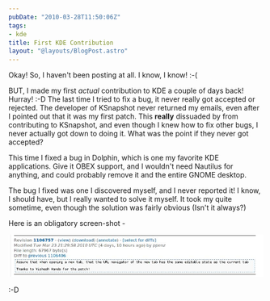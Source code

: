 ```yaml
---
pubDate: "2010-03-28T11:50:06Z"
tags:
- kde
title: First KDE Contribution
layout: "@layouts/BlogPost.astro"
---
```


Okay! So, I haven't been posting at all. I know, I know! :-(

BUT, I made my first *actual* contribution to KDE a couple of days back! Hurray! :-D The last time I tried to fix a bug, it never really got accepted or rejected. The developer of KSnapshot never returned my emails, even after I pointed out that it was my first patch. This **really** dissuaded by from contributing to KSnapshot, and even though I knew how to fix other bugs, I never actually got down to doing it. What was the point if they never got accepted?

This time I fixed a bug in Dolphin, which is one my favorite KDE applications. Give it OBEX support, and I wouldn't need Nautilus for anything, and could probably remove it and the entire GNOME desktop.

The bug I fixed was one I discovered myself, and I never reported it! I know, I should have, but I really wanted to solve it myself. It took my quite sometime, even though the solution was fairly obvious (Isn't it always?)

Here is an obligatory screen-shot -

![Contribution](/blog/images/2010/03/28/contrib.jpeg)

:-D
